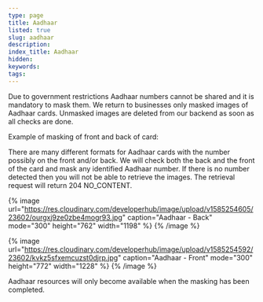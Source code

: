 ```yaml
---
type: page
title: Aadhaar
listed: true
slug: aadhaar
description: 
index_title: Aadhaar
hidden: 
keywords: 
tags: 
---
```


Due to government restrictions Aadhaar numbers cannot be shared and it is mandatory to mask them. We return to businesses only masked images of Aadhaar cards. Unmasked images are deleted from our backend as soon as all checks are done.

Example of masking of front and back of card:

There are many different formats for Aadhaar cards with the number possibly on the front and/or back. We will check both the back and the front of the card and mask any identified Aadhaar number. If there is no number detected then you will not be able to retrieve the images. The retrieval request will return 204 NO_CONTENT.

{% image url="https://res.cloudinary.com/developerhub/image/upload/v1585254605/23602/ourgxj9ze0zbe4mogr93.jpg" caption="Aadhaar - Back" mode="300" height="762" width="1198" %}
{% /image %}

{% image url="https://res.cloudinary.com/developerhub/image/upload/v1585254592/23602/kvkz5sfxemcuzst0djrp.jpg" caption="Aadhaar - Front" mode="300" height="772" width="1228" %}
{% /image %}

Aadhaar resources will only become available when the masking has been completed.